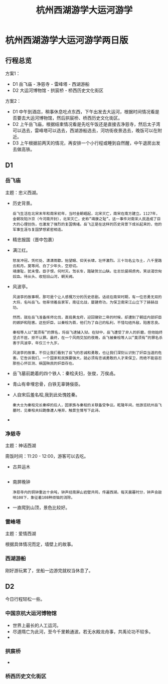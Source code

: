 ﻿---
layout:		post
category:	"other"
title:		"杭州西湖游学大运河游学"

tags:		[]
---



# 杭州西湖游学大运河游学两日版

## 行程总览

方案1：

- D1 岳飞庙 - 净慈寺 - 雷峰塔 - 西湖游船
- D2  大运河博物馆 - 拱宸桥 - 桥西历史文化街区

方案2：

- D1 中午到酒店，稍事休息吃点东西，下午出发去大运河，根据时间情况看是否要去大运河博物馆，然后拱宸桥、桥西历史文化街区。
- D2  上午岳飞庙，根据结束情况看是先吃午饭还是直接去净慈寺，然后太子湾可以选去，雷峰塔可以选去，西湖游船选去，河坊街夜景选去，晚饭可以在附近。
- D3 上午根据前两天的情况，再安排一个小行程或睡到自然醒，中午退房出发去做高铁。



## D1 

### 岳飞庙

主题：忠义西湖。

- 历史背景。

  ```
  岳飞生活在北宋末年和南宋初年，当时金朝崛起，北宋灭亡，南宋在南方建立。1127年，金朝攻陷汴京（今河南开封），北宋灭亡，史称“靖康之耻”。这一事件对南宋人民造成了巨大的心理创伤，也激发了强烈的复国情绪。岳飞正是在这样的历史背景下成长起来的，他的军事生涯与复国梦想紧密相连。
  ```

- 精忠报国（晋中包裹）

- 满江红。

  ```
  怒发冲冠，凭栏处、潇潇雨歇。抬望眼、仰天长啸，壮怀激烈。三十功名尘与土，八千里路云和月。莫等闲、白了少年头，空悲切。
  靖康耻，犹未雪。臣子恨，何时灭。驾长车，踏破贺兰山缺。壮志饥餐胡虏肉，笑谈渴饮匈奴血。待从头、收拾旧山河，朝天阙。
  ```

- 风波亭。

  ```
  风波亭的故事啊，那可是个让人感慨万分的历史悲剧。话说在南宋时期，有一位忠勇无双的大将，名叫岳飞。他率领着岳家军，南征北战，屡建奇功，为保卫南宋江山立下了赫赫战功。
  
  然而，就在岳飞准备挥师北伐，直捣黄龙府，迎回徽钦二帝的时候，却遭到了朝廷内部奸臣的嫉妒和陷害。这些奸臣，以秦桧为首，他们为了自己的私利，不惜勾结外敌，陷害忠良。
  
  秦桧等人以“莫须有”的罪名，将岳飞逮捕入狱。在狱中，岳飞遭受了非人的折磨，但他始终坚贞不屈，拒不认罪。最终，在一个风雨交加的夜晚，岳飞被秦桧等人以“莫须有”的罪名杀害于风波亭，年仅三十九岁。
  
  风波亭的故事，不仅让我们看到了岳飞的忠诚和勇敢，也让我们深刻认识到了奸臣当道的危害。它告诉我们，一个国家和民族要强大，就必须有忠诚勇敢的人才来保卫，而绝不能容忍那些心怀叵测、祸国殃民的奸臣存在。
  ```

- 岳飞墓前跪着的四个铁人：秦桧夫妇，张俊，万俟卨。

- 青山有幸埋忠骨，白铁无辜铸佞臣。

- 人自宋后羞名桧,我到此处愧姓秦。

  ```
  秦大士为秦桧兄长秦梓的后人，因家族与秦桧的关联备受争议。乾隆年间，他游览杭州岳飞墓时，见秦桧夫妇跪像遭人唾弃，触景生情写下此诗。
  ```

- 

### 净慈寺

主题：神话西湖

斋饭时间：11:20 - 12:00，游客可以去吃。

- 古井运木

  ```
  
  ```

- 南屏晚钟

  ```
  净慈寺内的铜钟重达十余吨，钟声经南屏山岩壁共鸣，传遍西湖。每天晨暮时分，钟声会敲响108下，象征着108种烦恼的消除。
  ```

- 一直爬到山顶，景色比较好。



### 雷峰塔

主题：爱情西湖

根据具体情况而定，墙壁上的故事。



### 西湖游船

刚好游玩累了，坐船一边游完就权当休息了。



## D2

今日行程轻松一些。

### 中国京杭大运河博物馆

- 世界上最长的人工运河。
- 尽道隋亡为此河，至今千里赖通波。若无水殿龙舟事，共禹论功不较多。
- 

### 拱宸桥

- 

### 桥西历史文化街区

### 



